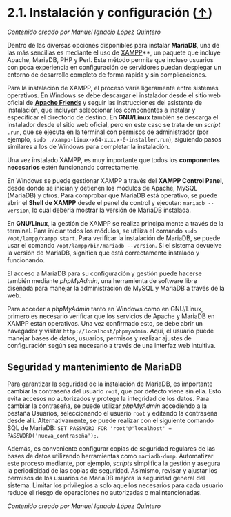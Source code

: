 # 2.1. Instalación y configuración ([↑](README.md))

_Contenido creado por Manuel Ignacio López Quintero_

Dentro de las diversas opciones disponibles para instalar **MariaDB**, una de las más sencillas es mediante el uso de [XAMPP](https://www.apachefriends.org)**, un paquete que incluye Apache, MariaDB, PHP y Perl. Este método permite que incluso usuarios con poca experiencia en configuración de servidores puedan desplegar un entorno de desarrollo completo de forma rápida y sin complicaciones.

Para la instalación de XAMPP, el proceso varía ligeramente entre sistemas operativos. En Windows se debe descargar el instalador desde el sitio web oficial de **[Apache Friends](https://www.apachefriends.org)** y seguir las instrucciones del asistente de instalación, que incluyen seleccionar los componentes a instalar y especificar el directorio de destino. En **GNU/Linux** también se descarga el instalador desde el sitio web oficial, pero en este caso se trata de un *script* `.run`, que se ejecuta en la terminal con permisos de administrador (por ejemplo, `sudo ./xampp-linux-x64-x.x.x-0-installer.run`), siguiendo pasos similares a los de Windows para completar la instalación.

Una vez instalado XAMPP, es muy importante que todos los **componentes necesarios** estén funcionando correctamente.

En Windows se puede gestionar XAMPP a través del **XAMPP Control Panel**, desde donde se inician y detienen los módulos de Apache, MySQL (MariaDB) y otros. Para comprobar que MariaDB está operativo, se puede abrir el **Shell de XAMPP** desde el panel de control y ejecutar: `mariadb --version`, lo cual debería mostrar la versión de MariaDB instalada.

En **GNU/Linux**, la gestión de XAMPP se realiza principalmente a través de la terminal. Para iniciar todos los módulos, se utiliza el comando `sudo /opt/lampp/xampp start`. Para verificar la instalación de MariaDB, se puede usar el comando `/opt/lampp/bin/mariadb --version`. Si el sistema devuelve la versión de MariaDB, significa que está correctamente instalado y funcionando.

El acceso a MariaDB para su configuración y gestión puede hacerse también mediante _phpMyAdmin_, una herramienta de software libre diseñada para manejar la administración de MySQL y MariaDB a través de la web.

Para acceder a _phpMyAdmin_ tanto en Windows como en GNU/Linux, primero es necesario verificar que los servicios de Apache y MariaDB en XAMPP están operativos. Una vez confirmado esto, se debe abrir un navegador y visitar `http://localhost/phpmyadmin`. Aquí, el usuario puede manejar bases de datos, usuarios, permisos y realizar ajustes de configuración según sea necesario a través de una interfaz web intuitiva.

## Seguridad y mantenimiento de MariaDB

Para garantizar la seguridad de la instalación de MariaDB, es importante cambiar la contraseña del usuario `root`, que por defecto viene sin ella. Esto evita accesos no autorizados y protege la integridad de los datos. Para cambiar la contraseña, se puede utilizar _phpMyAdmin_ accediendo a la pestaña Usuarios, seleccionando el usuario `root` y editando la contraseña desde allí. Alternativamente, se puede realizar con el siguiente comando SQL de MariaDB: `SET PASSWORD FOR 'root'@'localhost' = PASSWORD('nueva_contraseña');`.

Además, es conveniente configurar copias de seguridad regulares de las bases de datos utilizando herramientas como `mariadb-dump`. Automatizar este proceso mediante, por ejemplo, _scripts_ simplifica la gestión y asegura la periodicidad de las copias de seguridad. Asimismo, revisar y ajustar los permisos de los usuarios de MariaDB mejora la seguridad general del sistema. Limitar los privilegios a solo aquellos necesarios para cada usuario reduce el riesgo de operaciones no autorizadas o malintencionadas.

_Contenido creado por Manuel Ignacio López Quintero_
